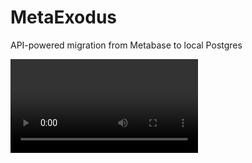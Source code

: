 # MetaExodus

API-powered migration from Metabase to local Postgres

<video src='.github/demo.mp4'/>


MetaExodus is a simple tool that copies your entire database from Metabase to
your local PostgreSQL. It connects to Metabase via API, grabs all your tables
and data, then recreates everything locally. Perfect for developers who need a
local copy of production data for testing and development.

## What it does

- Connects to your Metabase instance
- Downloads all table structures and data
- Creates identical tables in your local PostgreSQL
- Shows progress with nice terminal output
- Handles errors gracefully with retries

## Requirements

- Node.js 16+
- PostgreSQL running locally (with the same schema)
- Access to a Metabase instance

## Quick Start

### 1. Install

```bash
git clone <this-repo>
cd metaexodus
yarn install
```

### 2. Configure

Copy the template and fill in your details:

```bash
cp .env.template .env
```

Edit `.env` with your information:

```bash
# Your local PostgreSQL database
DB_LOCAL_HOST=localhost
DB_LOCAL_PORT=5432
DB_LOCAL_NAME=my_local_db
DB_LOCAL_USERNAME=postgres
DB_LOCAL_PASSWORD=your_password

# Your Metabase instance
METABASE_BASE_URL=https://your-metabase.com
METABASE_DATABASE_ID=1
DB_REMOTE_USERNAME=your_metabase_email
DB_REMOTE_PASSWORD=your_metabase_password

# Optional settings
DB_LOCAL_SSL=false
DB_BATCH_SIZE=1000
```

### 3. Run

```bash
yarn start
```

That's it! Watch as it copies everything over.


## Finding your Metabase Database ID

1. Go to your Metabase admin panel
2. Click on "Databases" 
3. Find your database in the list
4. The ID is in the URL when you click on it: `/admin/databases/4` means ID is `4`

## Development

Want to contribute or modify the code?

```bash
# Run tests
yarn test

# Check code style
yarn lint

# Fix code style issues
yarn lint:fix
```

## TODO 

- [ ] Incremental sync: Only copy new/changed data instead of everything
- [ ] Schema-only mode: Just copy table structures without data
- [ ] Selective table sync: Choose which tables to copy
- [ ] Resume interrupted syncs: Continue where you left off if something fails
- [ ] Multiple database support: MySQL, SQLite, etc.

### Current Limitations
- Requires existing database schema (can't create the database for you)
- Only works with PostgreSQL locally
- No way to exclude sensitive tables or columns


